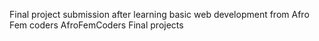 Final project submission after learning basic web development from Afro Fem coders
 AfroFemCoders Final projects
